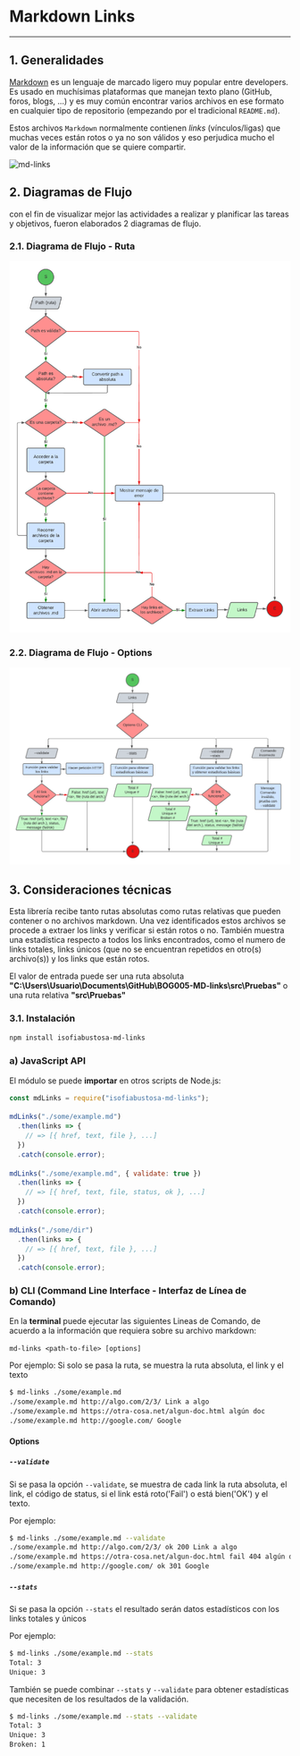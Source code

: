 # Markdown Links

***

## 1. Generalidades

[Markdown](https://es.wikipedia.org/wiki/Markdown) es un lenguaje de marcado
ligero muy popular entre developers. Es usado en muchísimas plataformas que
manejan texto plano (GitHub, foros, blogs, ...) y es muy común
encontrar varios archivos en ese formato en cualquier tipo de repositorio
(empezando por el tradicional `README.md`).

Estos archivos `Markdown` normalmente contienen _links_ (vínculos/ligas) que
muchas veces están rotos o ya no son válidos y eso perjudica mucho el valor de
la información que se quiere compartir.

![md-links](https://user-images.githubusercontent.com/110297/42118443-b7a5f1f0-7bc8-11e8-96ad-9cc5593715a6.jpg)

## 2. Diagramas de Flujo

con el fin de visualizar mejor las actividades a realizar y planificar las tareas y objetivos, fueron elaborados 2 diagramas de flujo.

### 2.1. Diagrama de Flujo - Ruta

![Alt](/img/Diagramas%20de%20flujo-%20Ruta%202.0.png)

### 2.2. Diagrama de Flujo - Options

![Alt](/img/Diagrama%20de%20Flujo%20-%20Options%202.0.png)


## 3. Consideraciones técnicas

Esta librería recibe tanto rutas absolutas como rutas relativas que pueden contener o no archivos markdown. Una vez identificados estos archivos se procede a extraer los links y verificar si están rotos o no. También muestra una estadística respecto a todos los links encontrados, como el numero de links totales, links únicos (que no se encuentran repetidos en otro(s) archivo(s)) y los links que están rotos.

El valor de entrada puede ser una ruta absoluta **"C:\Users\Usuario\Documents\GitHub\BOG005-MD-links\src\Pruebas"** o una ruta relativa **"src\Pruebas"** 

### 3.1. Instalación

```sh
npm install isofiabustosa-md-links
```

### a) JavaScript API

El módulo se puede **importar** en otros scripts de Node.js:

```js
const mdLinks = require("isofiabustosa-md-links");

mdLinks("./some/example.md")
  .then(links => {
    // => [{ href, text, file }, ...]
  })
  .catch(console.error);

mdLinks("./some/example.md", { validate: true })
  .then(links => {
    // => [{ href, text, file, status, ok }, ...]
  })
  .catch(console.error);

mdLinks("./some/dir")
  .then(links => {
    // => [{ href, text, file }, ...]
  })
  .catch(console.error);
```

### b) CLI (Command Line Interface - Interfaz de Línea de Comando)

En la **terminal** puede ejecutar las siguientes Lineas de Comando, de acuerdo a la información que requiera sobre su archivo markdown:

`md-links <path-to-file> [options]`

Por ejemplo:
Si solo se pasa la ruta, se muestra la ruta absoluta, el link y el texto

```sh
$ md-links ./some/example.md
./some/example.md http://algo.com/2/3/ Link a algo
./some/example.md https://otra-cosa.net/algun-doc.html algún doc
./some/example.md http://google.com/ Google
```

#### Options

##### `--validate`

Si se pasa la opción `--validate`, se muestra de cada link la ruta absoluta, el link, el código de status, si el link está roto('Fail') o está bien('OK') y el texto.

Por ejemplo:

```sh
$ md-links ./some/example.md --validate
./some/example.md http://algo.com/2/3/ ok 200 Link a algo
./some/example.md https://otra-cosa.net/algun-doc.html fail 404 algún doc
./some/example.md http://google.com/ ok 301 Google
```

##### `--stats`

Si se pasa la opción `--stats` el resultado serán datos estadísticos con los links totales y únicos

Por ejemplo:

```sh
$ md-links ./some/example.md --stats
Total: 3
Unique: 3
```

También se puede combinar `--stats` y `--validate` para obtener estadísticas que
necesiten de los resultados de la validación.

```sh
$ md-links ./some/example.md --stats --validate
Total: 3
Unique: 3
Broken: 1
```

